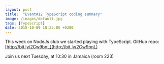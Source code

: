 ```yaml
---
layout: post
title:  "Event#12 TypeScript coding summary"
image: /images/default.jpg
tags: [TypeScript]
date: 2018-10-09 18:25:00 +0200
---
```


This week on NodeJs club we started playing with TypeScript. GitHub repo: [http://bit.ly/2Cw9bnL](http://bit.ly/2Cw9bnL)

Join us next Tuesday, at 10:30 in Jamaica (room 223)